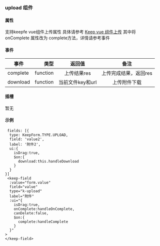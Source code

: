 ### upload 组件

#### 属性
支持keepfe vue组件上传属性 具体请参考 [Keep vue 组件上传](https://tech-docs.gotokeep.com/keepfe/#/zh-cn/plugin/upload?id=avue%e6%96%b9%e6%a1%88%ef%bc%9a)
其中将onComplete 属性改为 complete方法，详情请参考事件

#### 事件
| 事件        | 类型    |  返回值  |  备注  |
| --------   | -----: | :----: |:----: |
| complete   | function |上传结果res|上传完成结果，返回res|
| download   | function |当前文件key和url|上传附件下载|

#### 插槽
暂无


#### 示例

```
 fields: [{
  type: KeepForm.TYPE.UPLOAD,
  field: 'value2',
  label: '附件2',
  ui:{
    isDrag:true,
    $on:{
      download:this.handleDownload
    }
  }
}]
 <keep-field 
  :value="form.value"  
  field="value"  
  type="k-upload"
  label="附件"
  :ui="{
    isDrag:true,
    onComplete:handleOnComplete,
    canDelete:false,
    $on:{
      complete:handleComplete
    }
  }"
>
</keep-field>
```